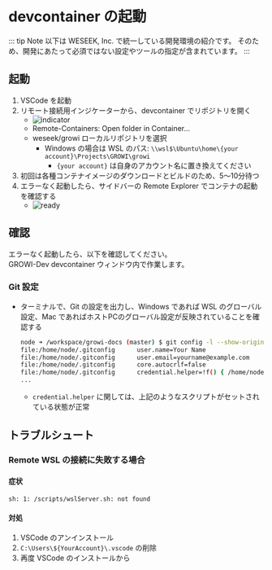 # devcontainer の起動

::: tip Note
以下は WESEEK, Inc. で統一している開発環境の紹介です。
そのため、開発にあたって必須ではない設定やツールの指定が含まれています。
:::

## 起動

1. VSCode を起動
1. リモート接続用インジケーターから、devcontainer でリポジトリを開く
    * <img :src="$withBase('/assets/images/vscode-remote-button.png')" alt="indicator">
    * Remote-Containers: Open folder in Container...
    * weseek/growi ローカルリポジトリを選択
        * Windows の場合は WSL のパス: `\\wsl$\Ubuntu\home\{your account}\Projects\GROWI\growi`
            * `{your account}` は自身のアカウント名に置き換えてください
1. 初回は各種コンテナイメージのダウンロードとビルドのため、5～10分待つ
1. エラーなく起動したら、サイドバーの Remote Explorer でコンテナの起動を確認する
    * <img :src="$withBase('/assets/images/growi-dev-ready.png')" alt="ready">


## 確認

エラーなく起動したら、以下を確認してください。  
GROWI-Dev devcontainer ウィンドウ内で作業します。


### Git 設定

* ターミナルで、Git の設定を出力し、Windows であれば WSL のグローバル設定、Mac であればホストPCのグローバル設定が反映されていることを確認する

    ```bash
    node ➜ /workspace/growi-docs (master) $ git config -l --show-origin
    file:/home/node/.gitconfig      user.name=Your Name
    file:/home/node/.gitconfig      user.email=yourname@example.com
    file:/home/node/.gitconfig      core.autocrlf=false
    file:/home/node/.gitconfig      credential.helper=!f() { /home/node/.vscode-server/bin/a5d1cc28bb5da32ec67e86cc50f84c67cc690321/node /tmp/vscode-remote-containers-c717012556037588bd78c4b869724bf548d49841.js $*; }; f
    ...
    ```

  * `credential.helper` に関しては、上記のようなスクリプトがセットされている状態が正常



## トラブルシュート

### Remote WSL の接続に失敗する場合

#### 症状

```
sh: 1: /scripts/wslServer.sh: not found
```

#### 対処

1. VSCode のアンインストール
1. `C:\Users\${YourAccount}\.vscode` の削除
1. 再度 VSCode のインストールから
